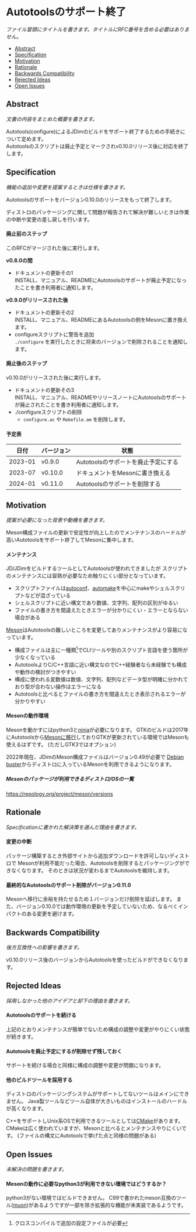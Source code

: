 <!--
このファイルはRFC文書のテンプレートです。
新しい文書を作成する際にコピーしてお使いください。
ファイルは MIT or Apache-2.0 のデュアルライセンスで取り込まれます。

# ファイルの構成
RFC文書のファイル形式はMarkdownを使用します。
文書の構成はテンプレートに従わなくても良いです。
不要な項目の省略などフォーマットの変更は自由に行ってください。

# ファイルの編集
アンダースコアで囲われた部分は文書作成者が趣旨にあった内容に置き換えてください。
このコメントは削除して構いません。
-->

# Autotoolsのサポート終了
_ファイル冒頭にタイトルを書きます。タイトルにRFC番号を含める必要はありません。_

- [Abstract](#Abstract)
- [Specification](#Specification)
- [Motivation](#Motivation)
- [Rationale](#Rationale)
- [Backwards Compatibility](#Backwards)
- [Rejected Ideas](#Rejected)
- [Open Issues](#Issues)


<a name="Abstract"></a>
## Abstract
_文書の内容をまとめた概要を書きます。_

Autotools(configure)によるJDimのビルドをサポート終了するための手続きについて定めます。  
Autotoolsのスクリプトは廃止予定とマークされv0.10.0リリース後に対応を終了します。


<a name="Specification"></a>
## Specification
_機能の追加や変更を提案するときは仕様を書きます。_

Autotoolsのサポートをバージョン0.10.0のリリースをもって終了します。

ディストロのパッケージングに関して問題が報告されて解決が難しいときは作業の中断や変更の差し戻しを行います。

#### 廃止前のステップ
このRFCがマージされた後に実行します。

**v0.8.0の間**
- ドキュメントの更新その1  
  INSTALL、マニュアル、READMEにAutotoolsのサポートが廃止予定になったことを書き利用者に通知します。

**v0.9.0がリリースされた後**
- ドキュメントの更新その2  
  INSTALL、マニュアル、READMEにあるAutotoolsの例をMesonに置き換えます。
- configureスクリプトに警告を追加  
  `./configure` を実行したときに将来のバージョンで削除されることを通知します。

#### 廃止後のステップ
v0.10.0がリリースされた後に実行します。

- ドキュメントの更新その3  
  INSTALL、マニュアル、READMEやリリースノートにAutotoolsのサポートが廃止されたことを書き利用者に通知します。
- ./configureスクリプトの削除  
  - `configure.ac` や `Makefile.am` を削除します。

#### 予定表
日付 | バージョン | 状態
--- | --- | ---
2023-01 | v0.9.0 | Autotoolsのサポートを廃止予定にする
2023-07 | v0.10.0 | ドキュメントをMesonに書き換える
2024-01 | v0.11.0 | Autotoolsのサポートを削除する


<a name="Motivation"></a>
## Motivation
_提案が必要になった背景や動機を書きます。_

Meson構成ファイルの更新で安定性が向上したのでメンテナンスのハードルが高いAutotoolsをサポート終了してMesonに集中します。

#### メンテナンス
JD/JDimをビルドするツールとしてAutotoolsが使われてきましたが
スクリプトのメンテナンスには習熟が必要なため触りにくい部分となっています。

- スクリプトファイルは[autoconf]、[automake]を中心にmakeやシェルスクリプトなどが混ざっている
- シェルスクリプトに近い構文であり数値、文字列、配列の区別がゆるい
- ファイルの書き方を間違えたときエラーが分かりにくい・エラーとならない場合がある

[Meson]はAutotoolsの難しいところを変更してありメンテナンスがより容易になっています。

- 構成ファイルは主に一種類[^1]でCLIツールや別のスクリプト言語を使う箇所が少なくなっている
- AutotoolsよりC/C++言語に近い構文なのでC++経験者なら未経験でも構成や動作の検討がつきやすい
- 構成に使われる変数値は数値、文字列、配列などデータ型が明確に分かれており型が合わない操作はエラーになる
- Autotoolsと比べるとファイルの書き方を間違えたとき表示されるエラーが分かりやすい

[^1]: クロスコンパイルで追加の設定ファイルが必要

[autoconf]: https://www.gnu.org/software/autoconf/
[automake]: https://www.gnu.org/software/automake/automake.html
[Meson]: https://mesonbuild.com/

#### Mesonの動作環境
Mesonを動かすにはpython3と[ninja]が必要になります。
GTKのビルドは2017年にAutotoolsから[Mesonに移行][gnome-mail]しておりGTKが更新されている環境ではMesonも使えるはずです。
(ただしGTK3ではオプション)

2022年現在、JDimのMeson構成ファイルはバージョン0.49が必要で
[Debian buster]からディストロに入っているMesonを利用できるようになります。

##### Mesonのパッケージが利用できるディストロ/OSの一覧
<https://repology.org/project/meson/versions>

[ninja]: https://ninja-build.org/
[Ubuntu 18.04]: https://launchpad.net/ubuntu/+source/meson
[Debian buster]: https://packages.debian.org/source/oldstable/meson
[gnome-mail]: https://mail.gnome.org/archives/gtk-devel-list/2017-August/msg00028.html
[gtk-meson]: https://gitlab.gnome.org/GNOME/gtk/-/blob/gtk-3-24/gtk/meson.build


<a name="Rationale"></a>
## Rationale
_Specificationに書かれた解決策を選んだ理由を書きます。_

#### 変更の中断
パッケージ構築するとき外部サイトから追加ダウンロードを許可しないディストロで
Mesonが利用不能だった場合、Autotoolsを削除するとパッケージングができなくなります。
そのときは状況が変わるまでAutotoolsを維持します。

#### 最終的なAutotoolsのサポート削除がバージョン0.11.0
Mesonへ移行に余裕を持たせるため１バージョンだけ削除を延ばします。
また、バージョン0.10.0では動作環境の更新を予定していないため、なるべくインパクトのある変更を避けます。


<a name="Backwards"></a>
## Backwards Compatibility
_後方互換性への影響を書きます。_

v0.10.0リリース後のバージョンからAutotoolsを使ったビルドができなくなります。


<a name="Rejected"></a>
## Rejected Ideas
_採用しなかった他のアイデアと却下の理由を書きます。_

#### Autotoolsのサポートを続ける
上記のとおりメンテナンスが簡単でないため構成の調整や変更がやりにくい状態が続きます。

#### Autotoolsを廃止予定にするが削除せず残しておく
サポートを続ける場合と同様に構成の調整や変更が問題になります。

#### 他のビルドツールを採用する
ディストロのパッケージングシステムがサポートしてないツールはメインにできません。
Java製ツールなどツール自体が大きいものはインストールのハードルが高くなります。

C++をサポートしUnix系OSで利用できるツールとしては[CMake]があります。
CMakeは広く使われていますが、Mesonと比べるとメンテナンスやりにくいです。
(ファイルの構文にAutotoolsで挙げた点と同様の問題がある)

[CMake]: https://cmake.org


<a name="Issues"></a>
## Open Issues
_未解決の問題を書きます。_

#### Mesonの動作に必要なpython3が利用できない環境ではどうするか？
python3がない環境ではビルドできません。
C99で書かれたmeson互換のツール([muon])があるようですが一部を除き拡張的な機能が未実装であるようです。

[muon]: https://sr.ht/~lattis/muon/
